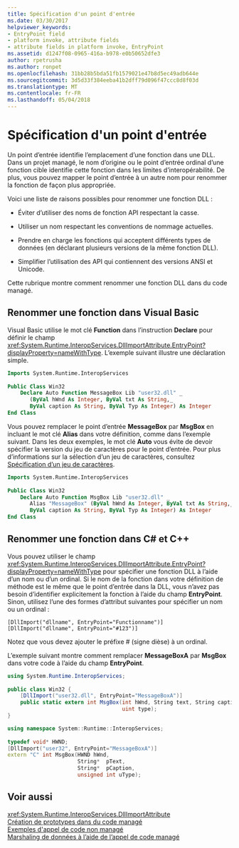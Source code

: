 ```yaml
---
title: Spécification d'un point d'entrée
ms.date: 03/30/2017
helpviewer_keywords:
- EntryPoint field
- platform invoke, attribute fields
- attribute fields in platform invoke, EntryPoint
ms.assetid: d1247f08-0965-416a-b978-e0b50652dfe3
author: rpetrusha
ms.author: ronpet
ms.openlocfilehash: 31bb28b5bda51fb1579021e47b8d5ec49adb644e
ms.sourcegitcommit: 3d5d33f384eeba41b2dff79d096f47ccc8d8f03d
ms.translationtype: MT
ms.contentlocale: fr-FR
ms.lasthandoff: 05/04/2018
---
```

# <a name="specifying-an-entry-point"></a>Spécification d'un point d'entrée
Un point d’entrée identifie l’emplacement d’une fonction dans une DLL. Dans un projet managé, le nom d’origine ou le point d’entrée ordinal d’une fonction cible identifie cette fonction dans les limites d’interopérabilité. De plus, vous pouvez mapper le point d’entrée à un autre nom pour renommer la fonction de façon plus appropriée.  
  
 Voici une liste de raisons possibles pour renommer une fonction DLL :  
  
-   Éviter d’utiliser des noms de fonction API respectant la casse.  
  
-   Utiliser un nom respectant les conventions de nommage actuelles.  
  
-   Prendre en charge les fonctions qui acceptent différents types de données (en déclarant plusieurs versions de la même fonction DLL).  
  
-   Simplifier l’utilisation des API qui contiennent des versions ANSI et Unicode.  
  
 Cette rubrique montre comment renommer une fonction DLL dans du code managé.  
  
## <a name="renaming-a-function-in-visual-basic"></a>Renommer une fonction dans Visual Basic  
 Visual Basic utilise le mot clé **Function** dans l’instruction **Declare** pour définir le champ <xref:System.Runtime.InteropServices.DllImportAttribute.EntryPoint?displayProperty=nameWithType>. L’exemple suivant illustre une déclaration simple.  
  
```vb  
Imports System.Runtime.InteropServices  
  
Public Class Win32  
    Declare Auto Function MessageBox Lib "user32.dll" _  
       (ByVal hWnd As Integer, ByVal txt As String,_  
       ByVal caption As String, ByVal Typ As Integer) As Integer  
End Class  
```  
  
 Vous pouvez remplacer le point d’entrée **MessageBox** par **MsgBox** en incluant le mot clé **Alias** dans votre définition, comme dans l’exemple suivant. Dans les deux exemples, le mot clé **Auto** vous évite de devoir spécifier la version du jeu de caractères pour le point d’entrée. Pour plus d’informations sur la sélection d’un jeu de caractères, consultez [Spécification d’un jeu de caractères](../../../docs/framework/interop/specifying-a-character-set.md).  
  
```vb  
Imports System.Runtime.InteropServices  
  
Public Class Win32  
    Declare Auto Function MsgBox Lib "user32.dll" _  
       Alias "MessageBox" (ByVal hWnd As Integer, ByVal txt As String,_  
       ByVal caption As String, ByVal Typ As Integer) As Integer  
End Class  
```  
  
## <a name="renaming-a-function-in-c-and-c"></a>Renommer une fonction dans C# et C++  
 Vous pouvez utiliser le champ <xref:System.Runtime.InteropServices.DllImportAttribute.EntryPoint?displayProperty=nameWithType> pour spécifier une fonction DLL à l’aide d’un nom ou d’un ordinal. Si le nom de la fonction dans votre définition de méthode est le même que le point d’entrée dans la DLL, vous n’avez pas besoin d’identifier explicitement la fonction à l’aide du champ **EntryPoint**. Sinon, utilisez l’une des formes d’attribut suivantes pour spécifier un nom ou un ordinal :  
  
```  
[DllImport("dllname", EntryPoint="Functionname")]  
[DllImport("dllname", EntryPoint="#123")]  
```  
  
 Notez que vous devez ajouter le préfixe # (signe dièse) à un ordinal.  
  
 L’exemple suivant montre comment remplacer **MessageBoxA** par **MsgBox** dans votre code à l’aide du champ **EntryPoint**.  
  
```csharp  
using System.Runtime.InteropServices;  
  
public class Win32 {  
    [DllImport("user32.dll", EntryPoint="MessageBoxA")]  
    public static extern int MsgBox(int hWnd, String text, String caption,  
                                    uint type);  
}  
```  
  
```cpp  
using namespace System::Runtime::InteropServices;  
  
typedef void* HWND;  
[DllImport("user32", EntryPoint="MessageBoxA")]  
extern "C" int MsgBox(HWND hWnd,  
                      String*  pText,  
                      String*  pCaption,  
                      unsigned int uType);  
```  
  
## <a name="see-also"></a>Voir aussi  
 <xref:System.Runtime.InteropServices.DllImportAttribute>  
 [Création de prototypes dans du code managé](../../../docs/framework/interop/creating-prototypes-in-managed-code.md)  
 [Exemples d'appel de code non managé](../../../docs/framework/interop/platform-invoke-examples.md)  
 [Marshaling de données à l’aide de l’appel de code managé](../../../docs/framework/interop/marshaling-data-with-platform-invoke.md)
